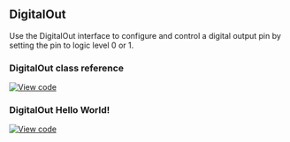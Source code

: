## DigitalOut

Use the DigitalOut interface to configure and control a digital output pin by setting the pin to logic level 0 or 1.

### DigitalOut class reference

[![View code](https://www.mbed.com/embed/?type=library)](/docs/v5.4/mbed-os-api-doxy/classmbed_1_1_digital_out.html)

### DigitalOut Hello World!

[![View code](https://www.mbed.com/embed/?url=https://os.mbed.com/teams/mbed_example/code/DigitalOut_HelloWorld/)](https://os.mbed.com/teams/mbed_example/code/DigitalOut_HelloWorld/file/78036976f155/main.cpp)
